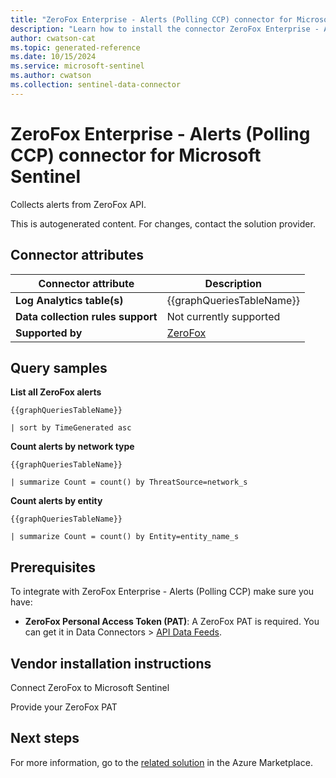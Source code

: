 ```yaml
---
title: "ZeroFox Enterprise - Alerts (Polling CCP) connector for Microsoft Sentinel"
description: "Learn how to install the connector ZeroFox Enterprise - Alerts (Polling CCP) to connect your data source to Microsoft Sentinel."
author: cwatson-cat
ms.topic: generated-reference
ms.date: 10/15/2024
ms.service: microsoft-sentinel
ms.author: cwatson
ms.collection: sentinel-data-connector
---
```


# ZeroFox Enterprise - Alerts (Polling CCP) connector for Microsoft Sentinel

Collects alerts from ZeroFox API.

This is autogenerated content. For changes, contact the solution provider.

## Connector attributes

| Connector attribute | Description |
| --- | --- |
| **Log Analytics table(s)** | {{graphQueriesTableName}}<br/> |
| **Data collection rules support** | Not currently supported |
| **Supported by** | [ZeroFox](https://www.zerofox.com/contact-us/) |

## Query samples

**List all ZeroFox alerts**

   ```kusto
{{graphQueriesTableName}}

   | sort by TimeGenerated asc
   ```

**Count alerts by network type**

   ```kusto
{{graphQueriesTableName}}

   | summarize Count = count() by ThreatSource=network_s
   ```

**Count alerts by entity**

   ```kusto
{{graphQueriesTableName}}

   | summarize Count = count() by Entity=entity_name_s
   ```



## Prerequisites

To integrate with ZeroFox Enterprise - Alerts (Polling CCP) make sure you have: 

- **ZeroFox Personal Access Token (PAT)**: A ZeroFox PAT is required. You can get it in Data Connectors > [API Data Feeds](https://cloud.zerofox.com/data_connectors/api).


## Vendor installation instructions

Connect ZeroFox to Microsoft Sentinel

Provide your ZeroFox PAT




## Next steps

For more information, go to the [related solution](https://azuremarketplace.microsoft.com/en-us/marketplace/apps/zerofoxinc1695922129370.zerofox-sentinel-connector?tab=Overview) in the Azure Marketplace.
